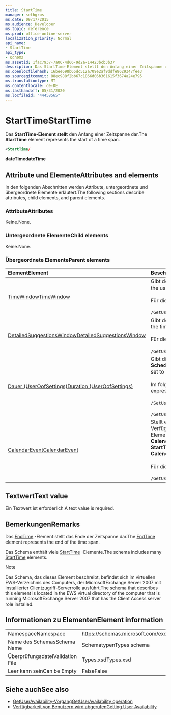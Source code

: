 ```yaml
---
title: StartTime
manager: sethgros
ms.date: 09/17/2015
ms.audience: Developer
ms.topic: reference
ms.prod: office-online-server
localization_priority: Normal
api_name:
- StartTime
api_type:
- schema
ms.assetid: 1fac7937-7a06-4d66-9d2a-14423bcb3b37
description: Das StartTime-Element stellt den Anfang einer Zeitspanne dar.
ms.openlocfilehash: 16bee698b65dc512a709e2af9ddfe8629347fee3
ms.sourcegitcommit: 88ec988f2bb67c1866d06b361615f3674a24e795
ms.translationtype: MT
ms.contentlocale: de-DE
ms.lasthandoff: 05/31/2020
ms.locfileid: "44458565"
---
```

# <a name="starttime"></a><span data-ttu-id="eb1f8-103">StartTime</span><span class="sxs-lookup"><span data-stu-id="eb1f8-103">StartTime</span></span>

<span data-ttu-id="eb1f8-104">Das **StartTime-Element stellt** den Anfang einer Zeitspanne dar.</span><span class="sxs-lookup"><span data-stu-id="eb1f8-104">The **StartTime** element represents the start of a time span.</span></span> 
  
```xml
<StartTime/
```

<span data-ttu-id="eb1f8-105">**dateTime**</span><span class="sxs-lookup"><span data-stu-id="eb1f8-105">**dateTime**</span></span>

## <a name="attributes-and-elements"></a><span data-ttu-id="eb1f8-106">Attribute und Elemente</span><span class="sxs-lookup"><span data-stu-id="eb1f8-106">Attributes and elements</span></span>

<span data-ttu-id="eb1f8-107">In den folgenden Abschnitten werden Attribute, untergeordnete und übergeordnete Elemente erläutert.</span><span class="sxs-lookup"><span data-stu-id="eb1f8-107">The following sections describe attributes, child elements, and parent elements.</span></span>
  
### <a name="attributes"></a><span data-ttu-id="eb1f8-108">Attribute</span><span class="sxs-lookup"><span data-stu-id="eb1f8-108">Attributes</span></span>

<span data-ttu-id="eb1f8-109">Keine.</span><span class="sxs-lookup"><span data-stu-id="eb1f8-109">None.</span></span>
  
### <a name="child-elements"></a><span data-ttu-id="eb1f8-110">Untergeordnete Elemente</span><span class="sxs-lookup"><span data-stu-id="eb1f8-110">Child elements</span></span>

<span data-ttu-id="eb1f8-111">Keine.</span><span class="sxs-lookup"><span data-stu-id="eb1f8-111">None.</span></span>
  
### <a name="parent-elements"></a><span data-ttu-id="eb1f8-112">Übergeordnete Elemente</span><span class="sxs-lookup"><span data-stu-id="eb1f8-112">Parent elements</span></span>

|<span data-ttu-id="eb1f8-113">**Element**</span><span class="sxs-lookup"><span data-stu-id="eb1f8-113">**Element**</span></span>|<span data-ttu-id="eb1f8-114">**Beschreibung**</span><span class="sxs-lookup"><span data-stu-id="eb1f8-114">**Description**</span></span>|
|:-----|:-----|
|[<span data-ttu-id="eb1f8-115">TimeWindow</span><span class="sxs-lookup"><span data-stu-id="eb1f8-115">TimeWindow</span></span>](timewindow.md) <br/> |<span data-ttu-id="eb1f8-116">Gibt den Zeitraum an, der für die Informationen zur Benutzerverfügbarkeit abgefragt wird.</span><span class="sxs-lookup"><span data-stu-id="eb1f8-116">Identifies the time span queried for the user availability information.</span></span>  <br/><br/> <span data-ttu-id="eb1f8-117">Für dieses Element wird folgender XPath-Ausdruck verwendet: </span><span class="sxs-lookup"><span data-stu-id="eb1f8-117">The following is the XPath expression to this element:</span></span>  <br/><br/>  `/GetUserAvailabilityRequest/FreeBusyViewOptions/TimeWindow` <br/> |
|[<span data-ttu-id="eb1f8-118">DetailedSuggestionsWindow</span><span class="sxs-lookup"><span data-stu-id="eb1f8-118">DetailedSuggestionsWindow</span></span>](detailedsuggestionswindow.md) <br/> |<span data-ttu-id="eb1f8-119">Gibt den Zeitraum an, der nach detaillierten Informationen zu vorgeschlagenen Besprechungszeiten abgefragt wird.</span><span class="sxs-lookup"><span data-stu-id="eb1f8-119">Identifies the time span that is queried for detailed information about suggested meeting times.</span></span>  <br/><br/> <span data-ttu-id="eb1f8-120">Für dieses Element wird folgender XPath-Ausdruck verwendet: </span><span class="sxs-lookup"><span data-stu-id="eb1f8-120">The following is the XPath expression to this element:</span></span> <br/> <br/>  `/GetUserAvailabilityRequest/SuggestionViewOptions/DetailedSuggestionsWindow` <br/> |
|[<span data-ttu-id="eb1f8-121">Dauer (UserOofSettings)</span><span class="sxs-lookup"><span data-stu-id="eb1f8-121">Duration (UserOofSettings)</span></span>](duration-useroofsettings.md) <br/> | <span data-ttu-id="eb1f8-122">Gibt die Dauer an, für die der Abwesenheit (Out of Office, OOF) Status aktiviert ist, wenn das [OofState](oofstate.md) -Element auf **Scheduled**festgelegt ist.</span><span class="sxs-lookup"><span data-stu-id="eb1f8-122">Specifies the duration for which the Out of Office (OOF) status is enabled if the [OofState](oofstate.md) element is set to **Scheduled**.</span></span>  <br/><br/>  <span data-ttu-id="eb1f8-123">Im folgenden sind die möglichen XPath-Ausdrücke für dieses Element angegeben:</span><span class="sxs-lookup"><span data-stu-id="eb1f8-123">The following are the possible XPath expressions to this element:</span></span> <br/> <br/>  `/SetUserOofSettingsRequest/UserOofSettings/Duration` <br/><br/>  `/GetUserOofSettingsResponse/OofSettings/Duration` <br/> |
|[<span data-ttu-id="eb1f8-124">CalendarEvent</span><span class="sxs-lookup"><span data-stu-id="eb1f8-124">CalendarEvent</span></span>](calendarevent.md) <br/> |<span data-ttu-id="eb1f8-125">Stellt ein eindeutiges Kalenderelement vorkommen dar.</span><span class="sxs-lookup"><span data-stu-id="eb1f8-125">Represents a unique calendar item occurrence.</span></span> <span data-ttu-id="eb1f8-126">Dies wird für Verfügbarkeitsabfragen verwendet.</span><span class="sxs-lookup"><span data-stu-id="eb1f8-126">This is used for Availability inquiries.</span></span> <span data-ttu-id="eb1f8-127">Das **StartTime** -Element ist im **CalendarEvent** -Element erforderlich.</span><span class="sxs-lookup"><span data-stu-id="eb1f8-127">The **StartTime** element is required in the **CalendarEvent** element.</span></span> <span data-ttu-id="eb1f8-128">Das **StartTime** -Element im **CalendarEvent** -Element ist für den **CalendarEvent** -Typ eindeutig, obwohl es dieselben Facet-Werte enthält, die die **StartTime** -Elemente im **Duration** -Typ enthalten.</span><span class="sxs-lookup"><span data-stu-id="eb1f8-128">The **StartTime** element in the **CalendarEvent** element is unique to the **CalendarEvent** type although it contains the same facet values that the **StartTime** elements in the **Duration** type contain.</span></span>  <br/><br/> <span data-ttu-id="eb1f8-129">Für dieses Element wird folgender XPath-Ausdruck verwendet: </span><span class="sxs-lookup"><span data-stu-id="eb1f8-129">The following is the XPath expression to this element:</span></span>  <br/> <br/> `/GetUserAvailabilityResponse/FreeBusyResponseArray/FreeBusyResponse/FreeBusyView/CalendarEventArray/CalendarEvent[i]` <br/> |
   
## <a name="text-value"></a><span data-ttu-id="eb1f8-130">Textwert</span><span class="sxs-lookup"><span data-stu-id="eb1f8-130">Text value</span></span>

<span data-ttu-id="eb1f8-131">Ein Textwert ist erforderlich.</span><span class="sxs-lookup"><span data-stu-id="eb1f8-131">A text value is required.</span></span>
  
## <a name="remarks"></a><span data-ttu-id="eb1f8-132">Bemerkungen</span><span class="sxs-lookup"><span data-stu-id="eb1f8-132">Remarks</span></span>

<span data-ttu-id="eb1f8-133">Das [EndTime](endtime.md) -Element stellt das Ende der Zeitspanne dar.</span><span class="sxs-lookup"><span data-stu-id="eb1f8-133">The [EndTime](endtime.md) element represents the end of the time span.</span></span> 
  
<span data-ttu-id="eb1f8-134">Das Schema enthält viele [StartTime](starttime.md) -Elemente.</span><span class="sxs-lookup"><span data-stu-id="eb1f8-134">The schema includes many [StartTime](starttime.md) elements.</span></span> 
  
> [!NOTE]
> <span data-ttu-id="eb1f8-135">Das Schema, das dieses Element beschreibt, befindet sich im virtuellen EWS-Verzeichnis des Computers, der MicrosoftExchange Server 2007 mit installierter Clientzugriff-Serverrolle ausführt.</span><span class="sxs-lookup"><span data-stu-id="eb1f8-135">The schema that describes this element is located in the EWS virtual directory of the computer that is running MicrosoftExchange Server 2007 that has the Client Access server role installed.</span></span> 
  
## <a name="element-information"></a><span data-ttu-id="eb1f8-136">Informationen zu Elementen</span><span class="sxs-lookup"><span data-stu-id="eb1f8-136">Element information</span></span>

|||
|:-----|:-----|
|<span data-ttu-id="eb1f8-137">Namespace</span><span class="sxs-lookup"><span data-stu-id="eb1f8-137">Namespace</span></span>  <br/> |https://schemas.microsoft.com/exchange/services/2006/types  <br/> |
|<span data-ttu-id="eb1f8-138">Name des Schemas</span><span class="sxs-lookup"><span data-stu-id="eb1f8-138">Schema Name</span></span>  <br/> |<span data-ttu-id="eb1f8-139">Schematypen</span><span class="sxs-lookup"><span data-stu-id="eb1f8-139">Types schema</span></span>  <br/> |
|<span data-ttu-id="eb1f8-140">Überprüfungsdatei</span><span class="sxs-lookup"><span data-stu-id="eb1f8-140">Validation File</span></span>  <br/> |<span data-ttu-id="eb1f8-141">Types.xsd</span><span class="sxs-lookup"><span data-stu-id="eb1f8-141">Types.xsd</span></span>  <br/> |
|<span data-ttu-id="eb1f8-142">Leer kann sein</span><span class="sxs-lookup"><span data-stu-id="eb1f8-142">Can be Empty</span></span>  <br/> |<span data-ttu-id="eb1f8-143">False</span><span class="sxs-lookup"><span data-stu-id="eb1f8-143">False</span></span>  <br/> |
   
## <a name="see-also"></a><span data-ttu-id="eb1f8-144">Siehe auch</span><span class="sxs-lookup"><span data-stu-id="eb1f8-144">See also</span></span>

- [<span data-ttu-id="eb1f8-145">GetUserAvailability-Vorgang</span><span class="sxs-lookup"><span data-stu-id="eb1f8-145">GetUserAvailability operation</span></span>](getuseravailability-operation.md)
- [<span data-ttu-id="eb1f8-146">Verfügbarkeit von Benutzern wird abgerufen</span><span class="sxs-lookup"><span data-stu-id="eb1f8-146">Getting User Availability</span></span>](https://msdn.microsoft.com/library/d4133fcb-9b0f-4e6b-aadf-a389da83516a%28Office.15%29.aspx)

